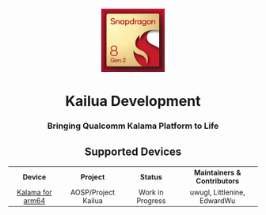<p align="center">
  <img src="logo.jpg" width="128px">
</p>

<h1 align="center">Kailua Development</h1>
<h3 align="center">Bringing Qualcomm Kalama Platform to Life</h3>

<h2 align="center">Supported Devices</h2>

<div align="center">
<table>
  <tr align="center">
    <th>Device</th>
    <th>Project</th>
    <th>Status</th>
    <th>Maintainers & Contributors</th>
  </tr>
  <tr align="center">
    <td><a href="https://github.com/Kailua-Development/android_device_qcom_kalama">Kalama for arm64</a></td>
    <td>AOSP/Project Kailua</td>
    <td>Work in Progress</td>
    <td>uwugl, Littlenine, EdwardWu</td>
  </tr>
</table>
</div>
